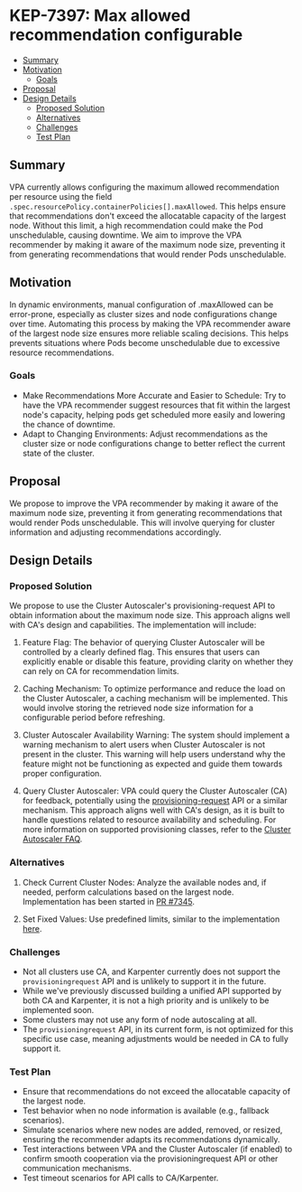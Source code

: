 # KEP-7397: Max allowed recommendation configurable

<!-- toc -->
- [Summary](#summary)
- [Motivation](#motivation)
   - [Goals](#goals)
- [Proposal](#proposal)
- [Design Details](#design-details)
   - [Proposed Solution](#proposed-solution)
   - [Alternatives](#alternatives)
   - [Challenges](#challenges)
   - [Test Plan](#test-plan)
<!-- /toc -->

## Summary
VPA currently allows configuring the maximum allowed recommendation per resource using the field `.spec.resourcePolicy.containerPolicies[].maxAllowed`. This helps ensure that recommendations don't exceed the allocatable capacity of the largest node. Without this limit, a high recommendation could make the Pod unschedulable, causing downtime. We aim to improve the VPA recommender by making it aware of the maximum node size, preventing it from generating recommendations that would render Pods unschedulable.

## Motivation
In dynamic environments, manual configuration of .maxAllowed can be error-prone, especially as cluster sizes and node configurations change over time. Automating this process by making the VPA recommender aware of the largest node size ensures more reliable scaling decisions. This helps prevents situations where Pods become unschedulable due to excessive resource recommendations.

### Goals
* Make Recommendations More Accurate and Easier to Schedule: Try to have the VPA recommender suggest resources that fit within the largest node's capacity, helping pods get scheduled more easily and lowering the chance of downtime.
* Adapt to Changing Environments: Adjust recommendations as the cluster size or node configurations change to better reflect the current state of the cluster.

## Proposal
We propose to improve the VPA recommender by making it aware of the maximum node size, preventing it from generating recommendations that would render Pods unschedulable. This will involve querying for cluster information and adjusting recommendations accordingly.

## Design Details

### Proposed Solution
We propose to use the Cluster Autoscaler's provisioning-request API to obtain information about the maximum node size. This approach aligns well with CA's design and capabilities. The implementation will include:

1. Feature Flag:
   The behavior of querying Cluster Autoscaler will be controlled by a clearly defined flag. This ensures that users can explicitly enable or disable this feature, providing clarity on whether they can rely on CA for recommendation limits.

2. Caching Mechanism:
   To optimize performance and reduce the load on the Cluster Autoscaler, a caching mechanism will be implemented. This would involve storing the retrieved node size information for a configurable period before refreshing.

3. Cluster Autoscaler Availability Warning:
   The system should implement a warning mechanism to alert users when Cluster Autoscaler is not present in the cluster. This warning will help users understand why the feature might not be functioning as expected and guide them towards proper configuration.

4. Query Cluster Autoscaler: 
   VPA could query the Cluster Autoscaler (CA) for feedback, potentially using the [provisioning-request](https://github.com/kubernetes/autoscaler/blob/master/cluster-autoscaler/proposals/provisioning-request.md) API or a similar mechanism. This approach aligns well with CA's design, as it is built to handle questions related to resource availability and scheduling.
   For more information on supported provisioning classes, refer to the [Cluster Autoscaler FAQ](https://github.com/kubernetes/autoscaler/blob/3a29dc2690102a6758cd085e9d6a3bcf4d7c29d8/cluster-autoscaler/FAQ.md#supported-provisioningclasses).

### Alternatives

1. Check Current Cluster Nodes:
   Analyze the available nodes and, if needed, perform calculations based on the largest node. Implementation has been started in [PR #7345](https://github.com/kubernetes/autoscaler/pull/7345).

2. Set Fixed Values:
   Use predefined limits, similar to the implementation [here](https://github.com/kubernetes/autoscaler/blob/master/vertical-pod-autoscaler/pkg/recommender/logic/recommender.go).

### Challenges
- Not all clusters use CA, and Karpenter currently does not support the `provisioningrequest` API and is unlikely to support it in the future.
- While we've previously discussed building a unified API supported by both CA and Karpenter, it is not a high priority and is unlikely to be implemented soon.
- Some clusters may not use any form of node autoscaling at all.
- The `provisioningrequest` API, in its current form, is not optimized for this specific use case, meaning adjustments would be needed in CA to fully support it.

### Test Plan
* Ensure that recommendations do not exceed the allocatable capacity of the largest node.
* Test behavior when no node information is available (e.g., fallback scenarios).
* Simulate scenarios where new nodes are added, removed, or resized, ensuring the recommender adapts its recommendations dynamically.
* Test interactions between VPA and the Cluster Autoscaler (if enabled) to confirm smooth cooperation via the provisioningrequest API or other communication mechanisms.
* Test timeout scenarios for API calls to CA/Karpenter.